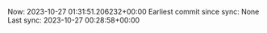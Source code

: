 Now: 2023-10-27 01:31:51.206232+00:00 Earliest commit since sync: None Last sync: 2023-10-27 00:28:58+00:00
